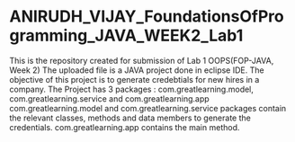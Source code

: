 # ANIRUDH_VIJAY_FoundationsOfProgramming_JAVA_WEEK2_Lab1
This is the repository created for submission of Lab 1 OOPS(FOP-JAVA, Week 2)
The uploaded file is a JAVA project done in eclipse IDE. The objective of this project is to generate credebtials for new hires in a company.
The Project has 3 packages : com.greatlearning.model, com.greatlearning.service and com.greatlearning.app
com.greatlearning.model and com.greatlearning.service packages contain the relevant classes, methods and data members to generate the credentials.
com.greatlearning.app contains the main method.
